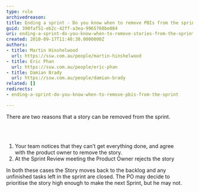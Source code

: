 ```yaml
---
type: rule
archivedreason: 
title: Ending a sprint - Do you know when to remove PBIs from the sprint?
guid: 390faf51-eb2c-42ff-a3ea-9965760be084
uri: ending-a-sprint-do-you-know-when-to-remove-stories-from-the-sprint
created: 2010-09-17T11:40:30.0000000Z
authors:
- title: Martin Hinshelwood
  url: https://ssw.com.au/people/martin-hinshelwood
- title: Eric Phan
  url: https://ssw.com.au/people/eric-phan
- title: Damian Brady
  url: https://ssw.com.au/people/damian-brady
related: []
redirects:
- ending-a-sprint-do-you-know-when-to-remove-pbis-from-the-sprint

---
```




  <p>There are two reasons that a story can be removed from the sprint. 
</p>

<br><excerpt class='endintro'></excerpt><br>

  <ol>
    <li>Your team notices that they can’t get everything done, and agree with&#160;the product owner to remove the story. </li>
    <li>At the Sprint Review meeting the Product Owner rejects the story </li>
</ol>
<p>In both these cases the Story moves back to the backlog and&#160;any unfinished tasks left in the sprint are closed. The PO may decide to prioritise the story high enough to make the next Sprint, but he may not.</p>



